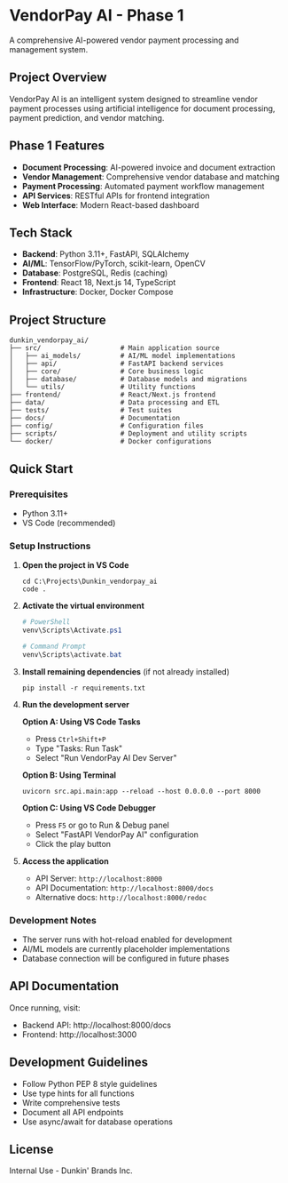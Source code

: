 # VendorPay AI - Phase 1

A comprehensive AI-powered vendor payment processing and management system.

## Project Overview

VendorPay AI is an intelligent system designed to streamline vendor payment processes using artificial intelligence for document processing, payment prediction, and vendor matching.

## Phase 1 Features

- **Document Processing**: AI-powered invoice and document extraction
- **Vendor Management**: Comprehensive vendor database and matching
- **Payment Processing**: Automated payment workflow management
- **API Services**: RESTful APIs for frontend integration
- **Web Interface**: Modern React-based dashboard

## Tech Stack

- **Backend**: Python 3.11+, FastAPI, SQLAlchemy
- **AI/ML**: TensorFlow/PyTorch, scikit-learn, OpenCV
- **Database**: PostgreSQL, Redis (caching)
- **Frontend**: React 18, Next.js 14, TypeScript
- **Infrastructure**: Docker, Docker Compose

## Project Structure

```
dunkin_vendorpay_ai/
├── src/                    # Main application source
│   ├── ai_models/          # AI/ML model implementations
│   ├── api/                # FastAPI backend services
│   ├── core/               # Core business logic
│   ├── database/           # Database models and migrations
│   └── utils/              # Utility functions
├── frontend/               # React/Next.js frontend
├── data/                   # Data processing and ETL
├── tests/                  # Test suites
├── docs/                   # Documentation
├── config/                 # Configuration files
├── scripts/                # Deployment and utility scripts
└── docker/                 # Docker configurations
```

## Quick Start

### Prerequisites
- Python 3.11+
- VS Code (recommended)

### Setup Instructions

1. **Open the project in VS Code**
   ```
   cd C:\Projects\Dunkin_vendorpay_ai
   code .
   ```

2. **Activate the virtual environment**
   ```powershell
   # PowerShell
   venv\Scripts\Activate.ps1
   
   # Command Prompt
   venv\Scripts\activate.bat
   ```

3. **Install remaining dependencies** (if not already installed)
   ```
   pip install -r requirements.txt
   ```

4. **Run the development server**
   
   **Option A: Using VS Code Tasks**
   - Press `Ctrl+Shift+P`
   - Type "Tasks: Run Task"
   - Select "Run VendorPay AI Dev Server"
   
   **Option B: Using Terminal**
   ```
   uvicorn src.api.main:app --reload --host 0.0.0.0 --port 8000
   ```
   
   **Option C: Using VS Code Debugger**
   - Press `F5` or go to Run & Debug panel
   - Select "FastAPI VendorPay AI" configuration
   - Click the play button

5. **Access the application**
   - API Server: `http://localhost:8000`
   - API Documentation: `http://localhost:8000/docs`
   - Alternative docs: `http://localhost:8000/redoc`

### Development Notes
- The server runs with hot-reload enabled for development
- AI/ML models are currently placeholder implementations
- Database connection will be configured in future phases

## API Documentation

Once running, visit:
- Backend API: http://localhost:8000/docs
- Frontend: http://localhost:3000

## Development Guidelines

- Follow Python PEP 8 style guidelines
- Use type hints for all functions
- Write comprehensive tests
- Document all API endpoints
- Use async/await for database operations

## License

Internal Use - Dunkin' Brands Inc.